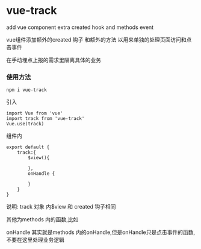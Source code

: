 # vue-track
add vue component extra created hook and methods event

vue组件添加额外的created 钩子 和额外的方法 以用来单独的处理页面访问和点击事件

在手动埋点上报的需求里隔离具体的业务

### 使用方法 ###
```
npm i vue-track
```
引入
```
import Vue from 'vue'
import track from 'vue-track'
Vue.use(track)
```



组件内
```
export default {
    track:{
        $view(){

        },
        onHandle {

        }
    }
}
```
说明:
track 对象 内$view 和 created 钩子相同

其他为methods 内的函数,比如

onHandle 其实就是methods 内的onHandle,但是onHandle只是点击事件的函数,不要在这里处理业务逻辑